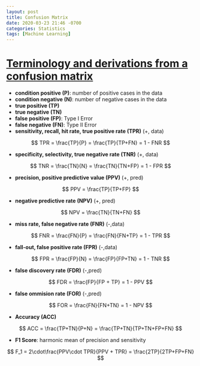 ```yaml
---
layout: post
title: Confusion Matrix
date: 2020-03-23 21:46 -0700
categories: Statistics
tags: [Machine Learning]
---
```


# [Terminology and derivations from a confusion matrix](https://en.wikipedia.org/wiki/Confusion_matrix)

* **condition positive (P)**: number of positive cases in the data
* **condition negative (N)**: number of negative cases in the data
* **true positive (TP)**
* **true negative (TN)**
* **false positive (FP)**: Type I  Error
* **false negative (FN)**: Type II Error
* **sensitivity, recall, hit rate, true positive rate (TPR)** (+, data)

$$
TPR = \frac{TP}{P} = \frac{TP}{TP+FN} = 1 - FNR
$$

* **specificity, selectivity, true negative rate (TNR)** (+, data)

$$
TNR = \frac{TN}{N} = \frac{TN}{TN+FP} = 1 - FPR
$$

* **precision, positive predictive value (PPV)** (+, pred)

$$
PPV = \frac{TP}{TP+FP}
$$

* **negative predictive rate (NPV)** (+, pred)

$$
NPV = \frac{TN}{TN+FN}
$$

* **miss rate, false negative rate (FNR)** (-,data)

$$
FNR = \frac{FN}{P} = \frac{FN}{FN+TP} = 1 - TPR
$$

* **fall-out, false positive rate (FPR)** (-,data)

$$
FPR = \frac{FP}{N} = \frac{FP}{FP+TN} = 1 - TNR
$$

* **false discovery rate (FDR)** (-,pred)

$$
FDR = \frac{FP}{FP + TP} = 1 - PPV
$$

* **false ommision rate (FOR)** (-,pred)

$$
FOR = \frac{FN}{FN+TN} = 1 - NPV
$$

* **Accuracy (ACC)**

$$
ACC = \frac{TP+TN}{P+N} = \frac{TP+TN}{TP+TN+FP+FN}
$$

* **F1 Score**: harmonic mean of precision and sensitivity

$$
F_1 = 2\cdot\frac{PPV\cdot TPR}{PPV + TPR} = \frac{2TP}{2TP+FP+FN}
$$
